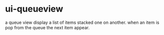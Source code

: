 # ui-queueview
a queue view display a list of items stacked one on another. when an item is pop from the queue the next item appear.
